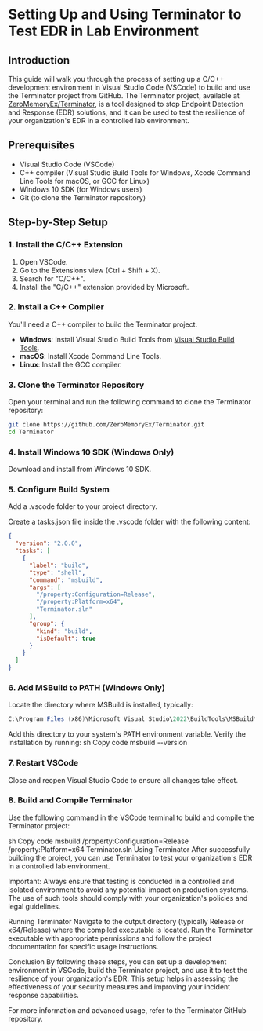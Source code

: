 # Setting Up and Using Terminator to Test EDR in Lab Environment

## Introduction

This guide will walk you through the process of setting up a C/C++ development environment in Visual Studio Code (VSCode) to build and use the Terminator project from GitHub. The Terminator project, available at [ZeroMemoryEx/Terminator](https://github.com/ZeroMemoryEx/Terminator), is a tool designed to stop Endpoint Detection and Response (EDR) solutions, and it can be used to test the resilience of your organization's EDR in a controlled lab environment.

## Prerequisites

- Visual Studio Code (VSCode)
- C++ compiler (Visual Studio Build Tools for Windows, Xcode Command Line Tools for macOS, or GCC for Linux)
- Windows 10 SDK (for Windows users)
- Git (to clone the Terminator repository)

## Step-by-Step Setup

### 1. Install the C/C++ Extension

1. Open VSCode.
2. Go to the Extensions view (Ctrl + Shift + X).
3. Search for "C/C++".
4. Install the "C/C++" extension provided by Microsoft.

### 2. Install a C++ Compiler

You'll need a C++ compiler to build the Terminator project.

- **Windows**: Install Visual Studio Build Tools from [Visual Studio Build Tools](https://aka.ms/vs/17/release/vs_BuildTools.exe).
- **macOS**: Install Xcode Command Line Tools.
- **Linux**: Install the GCC compiler.

### 3. Clone the Terminator Repository

Open your terminal and run the following command to clone the Terminator repository:

```sh
git clone https://github.com/ZeroMemoryEx/Terminator.git
cd Terminator
```
### 4. Install Windows 10 SDK (Windows Only)
Download and install from Windows 10 SDK.

### 5. Configure Build System
Add a .vscode folder to your project directory.

Create a tasks.json file inside the .vscode folder with the following content:

```json
{
  "version": "2.0.0",
  "tasks": [
    {
      "label": "build",
      "type": "shell",
      "command": "msbuild",
      "args": [
        "/property:Configuration=Release",
        "/property:Platform=x64",
        "Terminator.sln"
      ],
      "group": {
        "kind": "build",
        "isDefault": true
      }
    }
  ]
}
```
### 6. Add MSBuild to PATH (Windows Only)
Locate the directory where MSBuild is installed, typically:

```java
C:\Program Files (x86)\Microsoft Visual Studio\2022\BuildTools\MSBuild\Current\Bin
```

Add this directory to your system's PATH environment variable.
Verify the installation by running:
sh
Copy code
msbuild --version
### 7. Restart VSCode
Close and reopen Visual Studio Code to ensure all changes take effect.

### 8. Build and Compile Terminator
Use the following command in the VSCode terminal to build and compile the Terminator project:

sh
Copy code
msbuild /property:Configuration=Release /property:Platform=x64 Terminator.sln
Using Terminator
After successfully building the project, you can use Terminator to test your organization's EDR in a controlled lab environment.

Important: Always ensure that testing is conducted in a controlled and isolated environment to avoid any potential impact on production systems. The use of such tools should comply with your organization's policies and legal guidelines.

Running Terminator
Navigate to the output directory (typically Release or x64/Release) where the compiled executable is located. Run the Terminator executable with appropriate permissions and follow the project documentation for specific usage instructions.

Conclusion
By following these steps, you can set up a development environment in VSCode, build the Terminator project, and use it to test the resilience of your organization's EDR. This setup helps in assessing the effectiveness of your security measures and improving your incident response capabilities.

For more information and advanced usage, refer to the Terminator GitHub repository.
